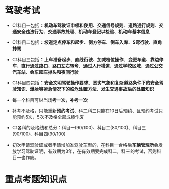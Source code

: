 # 驾驶考试

+ C1科目一包括：**机动车驾驶证申领和使用**、**交通信号规则**、**道路通行规则**、**交通安全违法行为**、**交通事故处理**、**机动车登记以检验**、**机动车基本信息**

+ C1科目二包括：**坡道定点停车和起步**、**侧方停车**、**倒车入库**、**S弯行驶**、**直角转弯**

+ C1科目三包括：**上车准备起步**、**直线行驶**、**加减档位操作**、**变更车道**、**靠边停车**、**直行通过路口**、**路口左右转弯**、**通过人行横道**、**通过学校区域**、**通过公交汽车站**、**会车超车掉头和夜间行驶**

+ C1科目四包括：**安全文明驾驶操作要求**、**恶劣气象和复杂道路条件下的安全驾驶知识**、**爆胎等紧急情况下的临危处置方法**、**发生交通事故后的处置知识**

+ 每一个科目可以当场**考一次，补考一次**

+ 补考不及格，只能重新**预约考试**、科二科三只能在10日后预约、且预约考试只能预约5次，5次不及格全部成绩作废

+ C1各科的及格线和总分：科目一(90/100)、科目二(80/100)、科目三(90/100)、科目四(90/100)

+ 初次申请驾驶证或者申请增加准驾驶车型的，在科目一合格后**车辆管理所**会发放学习驾驶证明，有效期为3年，在有效期要完成科二，科三的考试，否则科目一也作废。


# 重点考题知识点